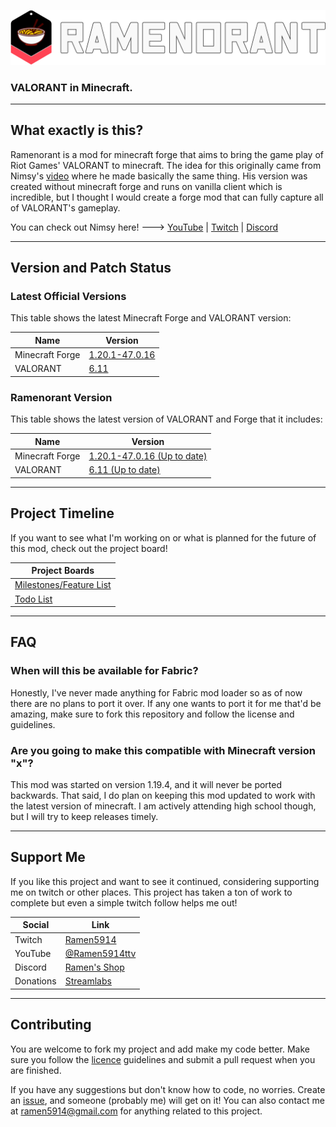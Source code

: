 ![Ramenorant Logo](https://raw.githubusercontent.com/Ramen5914/Ramenorant/main/src/main/resources/ramenorant.svg)
### VALORANT in Minecraft.

---

## What exactly is this?
Ramenorant is a mod for minecraft forge that aims to bring the game play of Riot Games' VALORANT to minecraft.
The idea for this originally came from Nimsy's [video](https://www.youtube.com/watch?v=hfWTzlaRnp4) where he made basically the same thing.
His version was created without minecraft forge and runs on vanilla client which is incredible, but I thought I would create a forge mod that can fully capture all of VALORANT's gameplay.

You can check out Nimsy here! ---> [YouTube](https://www.youtube.com/@Nimsy) | [Twitch](https://www.twitch.tv/flimsynimsy) | [Discord](https://discord.com/invite/n3Z9KGP)

---

## Version and Patch Status

### Latest Official Versions

This table shows the latest Minecraft Forge and VALORANT version:

| Name            | Version                                                                                                                       |
|-----------------|-------------------------------------------------------------------------------------------------------------------------------|
| Minecraft Forge | [1.20.1-47.0.16](https://maven.minecraftforge.net/net/minecraftforge/forge/1.20.1-47.0.16/forge-1.20.1-47.0.16-changelog.txt) |
| VALORANT        | [6.11](https://playvalorant.com/en-gb/news/game-updates/valorant-patch-notes-6-11/)                                           |

### Ramenorant Version

This table shows the latest version of VALORANT and Forge that it includes:

| Name            | Version                                                                                                                                    |
|-----------------|--------------------------------------------------------------------------------------------------------------------------------------------|
| Minecraft Forge | [1.20.1-47.0.16 (Up to date)](https://maven.minecraftforge.net/net/minecraftforge/forge/1.20.1-47.0.16/forge-1.20.1-47.0.16-changelog.txt) |
| VALORANT        | [6.11 (Up to date)](https://playvalorant.com/en-gb/news/game-updates/valorant-patch-notes-6-11/)                                           |

---

## Project Timeline

If you want to see what I'm working on or what is planned for the future of this mod, check out the project board!

| Project Boards                                                                   |
|----------------------------------------------------------------------------------|
| [Milestones/Feature List](https://github.com/users/Ramen5914/projects/2/views/1) |
| [Todo List](https://github.com/users/Ramen5914/projects/2/views/2)               |

---

## FAQ

### When will this be available for Fabric?
Honestly, I've never made anything for Fabric mod loader so as of now there are no plans to port it over.
If any one wants to port it for me that'd be amazing, make sure to fork this repository and follow the license and guidelines.

### Are you going to make this compatible with Minecraft version "x"?
This mod was started on version 1.19.4, and it will never be ported backwards.
That said, I do plan on keeping this mod updated to work with the latest version of minecraft.
I am actively attending high school though, but I will try to keep releases timely.

---

## Support Me
If you like this project and want to see it continued, considering supporting me on twitch or other places.
This project has taken a ton of work to complete but even a simple twitch follow helps me out!

| Social    | Link                                                   |
|-----------|--------------------------------------------------------|
| Twitch    | [Ramen5914](https://www.twitch.tv/Ramen5914)           |
| YouTube   | [@Ramen5914ttv](https://www.youtube.com/@Ramen5914ttv) |
| Discord   | [Ramen's Shop](https://discord.com/invite/ww7D7jBYDy)  |
| Donations | [Streamlabs](https://streamlabs.com/ramen5914)         |

---

## Contributing
You are welcome to fork my project and add make my code better.
Make sure you follow the [licence](https://github.com/Ramen5914/Ramenorant/blob/main/LICENSE) guidelines and submit a pull request when you are finished.

If you have any suggestions but don't know how to code, no worries.
Create an [issue](https://github.com/Ramen5914/Ramenorant/issues/new), and someone (probably me) will get on it!
You can also contact me at [ramen5914@gmail.com](mailto:ramen5914@gmail.com) for anything related to this project.
